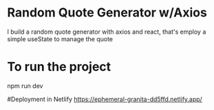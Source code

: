 # Random Quote Generator w/Axios
I build a random quote generator with axios and react, that's employ a simple useState to manage the quote

# To run the project
npm run dev

#Deployment in Netlify
https://ephemeral-granita-dd5ffd.netlify.app/

